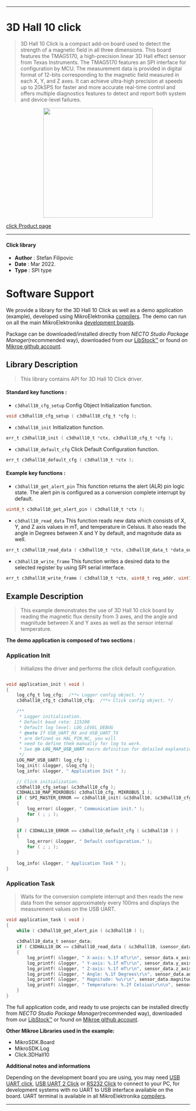 
---
# 3D Hall 10 click

> 3D Hall 10 Click is a compact add-on board used to detect the strength of a magnetic field in all three dimensions. This board features the TMAG5170, a high-precision linear 3D Hall effect sensor from Texas Instruments. The TMAG5170 features an SPI interface for configuration by MCU. The measurement data is provided in digital format of 12-bits corresponding to the magnetic field measured in each X, Y, and Z axes. It can achieve ultra-high precision at speeds up to 20kSPS for faster and more accurate real-time control and offers multiple diagnostics features to detect and report both system and device-level failures.

<p align="center">
  <img src="https://download.mikroe.com/images/click_for_ide/3dhall10_click.png" height=300px>
</p>

[click Product page](https://www.mikroe.com/3d-hall-10-click)

---


#### Click library

- **Author**        : Stefan Filipovic
- **Date**          : Mar 2022.
- **Type**          : SPI type


# Software Support

We provide a library for the 3D Hall 10 Click
as well as a demo application (example), developed using MikroElektronika
[compilers](https://www.mikroe.com/necto-studio).
The demo can run on all the main MikroElektronika [development boards](https://www.mikroe.com/development-boards).

Package can be downloaded/installed directly from *NECTO Studio Package Manager*(recommended way), downloaded from our [LibStock&trade;](https://libstock.mikroe.com) or found on [Mikroe github account](https://github.com/MikroElektronika/mikrosdk_click_v2/tree/master/clicks).

## Library Description

> This library contains API for 3D Hall 10 Click driver.

#### Standard key functions :

- `c3dhall10_cfg_setup` Config Object Initialization function.
```c
void c3dhall10_cfg_setup ( c3dhall10_cfg_t *cfg );
```

- `c3dhall10_init` Initialization function.
```c
err_t c3dhall10_init ( c3dhall10_t *ctx, c3dhall10_cfg_t *cfg );
```

- `c3dhall10_default_cfg` Click Default Configuration function.
```c
err_t c3dhall10_default_cfg ( c3dhall10_t *ctx );
```

#### Example key functions :

- `c3dhall10_get_alert_pin` This function returns the alert (ALR) pin logic state. The alert pin is configured as a conversion complete interrupt by default.
```c
uint8_t c3dhall10_get_alert_pin ( c3dhall10_t *ctx );
```

- `c3dhall10_read_data` This function reads new data which consists of X, Y, and Z axis values in mT, and temperature in Celsius. It also reads the angle in Degrees between X and Y by default, and magnitude data as well.
```c
err_t c3dhall10_read_data ( c3dhall10_t *ctx, c3dhall10_data_t *data_out );
```

- `c3dhall10_write_frame` This function writes a desired data to the selected register by using SPI serial interface.
```c
err_t c3dhall10_write_frame ( c3dhall10_t *ctx, uint8_t reg_addr, uint16_t data_in );
```

## Example Description

> This example demonstrates the use of 3D Hall 10 click board by reading the magnetic
flux density from 3 axes, and the angle and magnitude between X and Y axes as well as the sensor internal temperature.

**The demo application is composed of two sections :**

### Application Init

> Initializes the driver and performs the click default configuration.

```c

void application_init ( void )
{
    log_cfg_t log_cfg;  /**< Logger config object. */
    c3dhall10_cfg_t c3dhall10_cfg;  /**< Click config object. */

    /** 
     * Logger initialization.
     * Default baud rate: 115200
     * Default log level: LOG_LEVEL_DEBUG
     * @note If USB_UART_RX and USB_UART_TX 
     * are defined as HAL_PIN_NC, you will 
     * need to define them manually for log to work. 
     * See @b LOG_MAP_USB_UART macro definition for detailed explanation.
     */
    LOG_MAP_USB_UART( log_cfg );
    log_init( &logger, &log_cfg );
    log_info( &logger, " Application Init " );

    // Click initialization.
    c3dhall10_cfg_setup( &c3dhall10_cfg );
    C3DHALL10_MAP_MIKROBUS( c3dhall10_cfg, MIKROBUS_1 );
    if ( SPI_MASTER_ERROR == c3dhall10_init( &c3dhall10, &c3dhall10_cfg ) )
    {
        log_error( &logger, " Communication init." );
        for ( ; ; );
    }
    
    if ( C3DHALL10_ERROR == c3dhall10_default_cfg ( &c3dhall10 ) )
    {
        log_error( &logger, " Default configuration." );
        for ( ; ; );
    }
    
    log_info( &logger, " Application Task " );
}

```

### Application Task

> Waits for the conversion complete interrupt and then reads the new data from the sensor approximately every 100ms and displays the measurement values on the USB UART.

```c
void application_task ( void )
{
    while ( c3dhall10_get_alert_pin ( &c3dhall10 ) );
    
    c3dhall10_data_t sensor_data;
    if ( C3DHALL10_OK == c3dhall10_read_data ( &c3dhall10, &sensor_data ) )
    {
        log_printf( &logger, " X-axis: %.1f mT\r\n", sensor_data.x_axis );
        log_printf( &logger, " Y-axis: %.1f mT\r\n", sensor_data.y_axis );
        log_printf( &logger, " Z-axis: %.1f mT\r\n", sensor_data.z_axis );
        log_printf( &logger, " Angle: %.1f Degrees\r\n", sensor_data.angle );
        log_printf( &logger, " Magnitude: %u\r\n", sensor_data.magnitude );
        log_printf( &logger, " Temperature: %.2f Celsius\r\n\n", sensor_data.temperature );
    }
}
```

The full application code, and ready to use projects can be installed directly from *NECTO Studio Package Manager*(recommended way), downloaded from our [LibStock&trade;](https://libstock.mikroe.com) or found on [Mikroe github account](https://github.com/MikroElektronika/mikrosdk_click_v2/tree/master/clicks).

**Other Mikroe Libraries used in the example:**

- MikroSDK.Board
- MikroSDK.Log
- Click.3DHall10

**Additional notes and informations**

Depending on the development board you are using, you may need
[USB UART click](https://www.mikroe.com/usb-uart-click),
[USB UART 2 Click](https://www.mikroe.com/usb-uart-2-click) or
[RS232 Click](https://www.mikroe.com/rs232-click) to connect to your PC, for
development systems with no UART to USB interface available on the board. UART
terminal is available in all MikroElektronika
[compilers](https://shop.mikroe.com/compilers).

---
